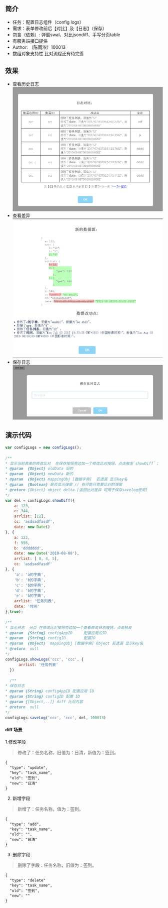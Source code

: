 ## 简介
- 任务：配置日志组件（config logs）
- 需求：表单修改前后【对比】及【日志】（保存）
- 包含（依赖）: 弹窗swal、对比jsondiff、手写分页table
- 有服务端接口提供
- Author: （陈雨浓）100013
- 数组对象支持性 比对流程还有待完善
## 效果
- 查看历史日志
![avatar](showlogs.png)
- 查看差异
![avatar](showdiff.png)
- 保存日志
![avatar](savelog.png)
## 演示代码
```js
var configLogs = new configLogs();

/**
* 显示当前表单的修改比对  在保存按钮旁边加一个修改比对按钮，点击触发`showDiff`；
* @param  {Object} oldData 旧的
* @param  {Object} newData 新的
* @param  {Object} mappingObj [数据字典]  若遗漏 显示key名
* @param  {Boolean} 是否显示弹窗 // 有可能只需要比对的弹窗
* @return {Object} object delta [返回比对差异 可用于保存savelog使用]
*/
var del = configLogs.showDiff({
    a: 123,
    e: 344,
    arrlist: [12],
    cc: 'asdsadfasdf',
    date: new Date()
}, {
    a: 123,
    f: 556,
    b: 'ddddddd',
    date: new Date('2010-08-08'),
    arrlist: [ 0, 4, 5],
    cc: 'asdsadfasdf'
}, {
    'a': 'a的字典',
    'b': 'b的字典',
    'c': 'b的字典',
    'd': 'b的字典',
    'e': 'b的字典',
    arrlist: '任务列表',
    date: '时间'
},true);

/**
* 显示日志  分页 在修改比对按钮旁边加一个查看修改日志按钮，点击触发
* @param  {String} configAppID     配置应用的ID
* @param  {String} configID        配置ID
* @param  {Object}  mappingObj [数据字典] Object 若遗漏 显示key名
* @return  null
*/
configLogs.showLogs('ccc', 'ccc', {
      arrlist: '任务列表'
  })

  /**
* 保存日志
* @param {String} configAppID 配置应用 ID
* @param {String} configID 配置 ID
* @param {[Object,..]} diff 比对内容
* @return  null
*/
configLogs.saveLog('ccc', 'ccc', del, 100013)

```


####  diff 场景
1.修改字段
> 修改了：任务名称，旧值为：日清，新值为：签到。
```
{
  "type": "update",  
  "key": "task_name",
  "old": "签到",          
  "new": "日清"    
}
```

2. 新增字段
> 新增了：任务名称，值为：签到。
```
{
  "type": "add",  
  "key": "task_name",
  "old": "",          
  "new": "日清"    
}
```

3. 删除字段
> 删除了字段：任务名称，旧值为：签到。
```
{
  "type": "delete"  
  "key": "task_name",
  "old": "签到",          
  "new": ""    
}
```
